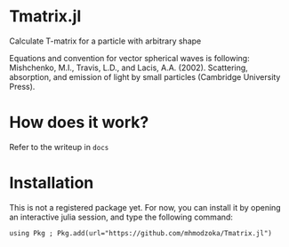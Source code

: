 # Tmatrix.jl

Calculate T-matrix for a particle with arbitrary shape

Equations and convention for vector spherical waves is following: Mishchenko, M.I., Travis, L.D., and Lacis, A.A. (2002). Scattering, absorption, and emission of light by small particles (Cambridge University Press).

# How does it work?

Refer to the writeup in `docs`

# Installation

This is not a registered package yet. For now, you can install it by opening an interactive julia session, and type the following command:

`using Pkg ; Pkg.add(url="https://github.com/mhmodzoka/Tmatrix.jl")`

